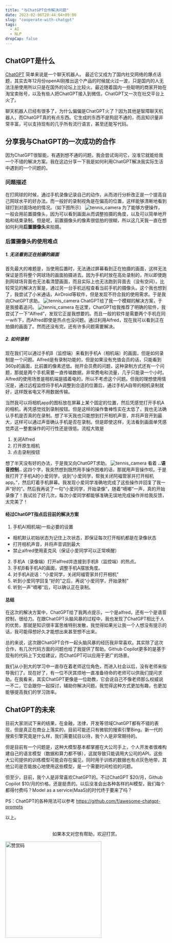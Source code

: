 ```yaml
---
title: "与ChatGPT合作解决问题"
date: 2023-02-06T20:44:04+09:00
slug: "cooperate-with-chatgpt"
tags:
  - AI
  - NLP
dropCap: false
---
```


## ChatGPT是什么
[ChatGPT](https://openai.com/blog/chatgpt/) 简单来说是一个聊天机器人。
最近它又成为了国内社交网络的爆点话题，其实去年12月份openAI刚推出这个产品的时候就火过一波，只是国内的人无法注册使用所以只是在国外的论坛上比较火。最近随着国内一些聪明的商家开始在淘宝卖账号，以及有些人把ChatGPT接入到微信，ChatGPT又一次在社交平台上火了。

聊天机器人已经有很多了，为什么偏偏是ChatGPT火了？因为其他是智障聊天机器人，而ChatGPT真的有点东西。它生成的东西不是狗屁不通的，而且知识量非常丰富，可以支持现有的几乎所有流行语言，甚至还能写代码。


## 分享我与ChatGPT的一次成功的合作
因为ChatGPT很智能，有遇到想不通的问题，我会尝试询问它，没准它就能给我一个不错的解决方案。我在这边分享一下我是如何利用ChatGPT解决我实际生活中遇到的一个问题的。

### 问题描述
在打网球的时候，通过手机录像记录自己的动作，从而进行分析改正是一个提高自己网球水平的好办法。而一般好的录制视角是在偏高的位置，这样能够清晰地看到球打到对面场地的情况。（如下图所示）
![tennis_camera](/images/tennis_camera.png)
为了能够方便操作，一般会用前置摄像头，因为可以看到画面从而调整拍摄的角度，以及可以简单地开始和结束录制。但是呢，前置摄像头的像素很低拍的很糊，所以这几天我一直在想如何利用**后置摄像头**来拍摄。

### 后置摄像头的使用难点

##### 1. 无法看到正在拍摄的画面
首先最大的难题是，当使用后置时，无法通过屏幕看到正在拍摄的画面，这样无法保证是否将整个网球场的画面拍摄进去。因为手机时放在高处录制的，所以即使跑到网球场背面也无法看清楚画面，而且实际上也无法跑到背面去（没有空间）。比较常见的解决方案是，通过另一台手机远程查看当前手机的摄像头。这个我也想到了，我尝试了小米通话，AirDroid等软件，但是发现不符合我的使用需求。于是我向ChatGPT求助。
![tennis_camera](/images/tennis_camera_chat1.png)
ChatGPT给了我一个模糊的解决方案，于是我接着追问。
![tennis_camera](/images/tennis_camera_chat2.png)
在这里，ChatGPT给我推荐了明确的软件，我尝试了一下“Alfred”，发现它正是我想要的。而且一般的软件是需要两个手机在同一wifi下，而Alfred即使是热点也没问题。通过利用Alfred，现在我可以看到正在拍摄的画面了。然而还没有完，还有许多问题需要解决。

##### 2. 如何录制
现在我们可以通过手机B（监控端）来看到手机A（相机端）的画面，但是如何录制是一个问题。Alfred是有录制功能的，但是如果没有充值会员的话，只能看到360p的画面，比前置的像素还低。抛开会员费的问题，这种录制方式还有一个问题，那就是两个手机需要一直传输数据，非常费电和流量，几乎只能录一个小时。Alfred的使用场景是相机端是插着电的，所以不考虑这个问题。但我的理想使用情况是，通过远程监控将手机A调整到合适的位置后，通过手机A自带的相机录制就好，这样既省电又不用数据传输。

当然我可以将相机app的图标放在屏幕上某个固定的位置，然后凭感觉打开手机A的相机，再凭感觉找到录制按钮。但是这样的操作鲁棒性实在太低了，我也无法确认手机是否真的在录制。想了半天我也只能想到打开相机声音，并将声音开到最大，这样可以通过声音确认手机是否在录制。但是即使这样，无法看到画面单凭感觉弄这一整套操作的可行性还是很低。流程大致是
1. 关闭Alfred
2. 打开原生相机
3. 点击录制按钮

想了半天没有好的办法，于是我又向ChatGPT求助。
![tennis_camera](/images/tennis_camera_chat3.png)
看着 **..语音控制..** 这四个字，我突然想到既然用手操作困难的话，那就用声音操作呗。于是我打开了手机A的小爱同学，说到“小爱同学，帮我关闭阿福管家并打开相机app。”，然后盯着手机屏幕。我发现小爱同学准确地完成了这些操作并回复了我一声“好的”。然后我再说了一句“小爱同学，开始录像”，随着“嘀嘟”一声，真的开始录像了！我试验了好几次，每次小爱同学都能够准确无误地完成操作并给我反馈，太完美了！

#### 经过ChatGPT指点后目前的解决方案

1. 手机A(相机端)一些必要的设置
  - 相机默认初始状态为记住上次状态，即保证每次打开相机都是在录像状态
  - 打开相机声音，并将声音调到最大
  - 禁止alfred使用麦克风（保证小爱同学可以正常唤醒）
2. 手机A（录像端）打开alfred并连接到手机B（监控端）的热点。
4. 手机B看手机A的画面，调整手机A摆放角度。
5. 对手机A说话：“小爱同学，关闭阿福管家并打开相机”
6. 听到小爱同学回复“好的”之后，再说“小爱同学，开始录制”
7. 听到一声“嘀嘟“后，可以确认正在录制。

#### 总结
在这次的解决方案中，ChatGPT给了我两点提示，一个是alfred，还有一个是语音控制，很给力。在跟ChatGPT头脑风暴的过程中，我也发现了ChatGPT相比于人的优势，那就是知识很丰富思维特别发散，我觉得如果光让我一个人想没有提示的话，我可能得想好久才能想出来甚至想不出来。  

总的来说，这次跟ChatGPT合作一起头脑风暴的经历我非常喜欢。其实除了这次合作，有几次代码方面的问题也给了我提供了帮助。Github Copilot更多的是基于现有的代码上下文给建议，而ChatGPT可以应用于更广的场景。

我们从小到大的学习中一直存在着老师这位角色，而进入社会以后，没有老师来指导我们了。现在好了，有一位不厌其烦地一直准备待命的老师可以供我们提问求助。在我看来，其实ChatGPT更像是一位助教，它会说自己不像老师那么权威说一不二，它会跟你一起探讨，辅助你解决问题。我觉得这种方式更加有趣，也更加能够提高我们的学习效率。



## ChatGPT的未来

目前大家测试下来的结果，在金融，法律，开发等领域ChatGPT都有不错的表现，但是真正在商业上落实的，目前可能还只有微软的搜索引擎Bing。新一代的搜索引擎究竟是什么样，我们需要拭目以待，我个人是非常期待的。

但是目前有一个问题是，这种大模型基本都掌握在大公司手上，个人开发者很难构建自己的语言模型（数据和算力都不够），这就导致只能调用大公司的API。这些大公司提供的训练模型可能会存在偏见，同时用于训练的数据也有点灰色地带，其他公司是否能放心地使用这些模型，是一个需要时间检验的问题。

但至少，目前，我个人是非常喜欢ChatGPT的。不过ChatGPT $20/月，Github Copilot $10/月的价格，还是挺贵的。以后没准会出各种各样的AI模型，我们每个都得付费吗？Model as a service(MaaS)的时代终于要来了吗？

PS：ChatGPT的各种用法可以参考 https://github.com/f/awesome-chatgpt-prompts 

以上。
<br />
<br />
<p style="text-align: center;">如果本文对您有帮助，欢迎打赏。</p>
<img src="/images/qr-wechat.png" alt="赞赏码" width="300"/>
